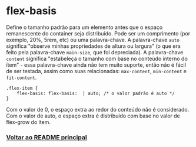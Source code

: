 # flex-basis

Define o tamanho padrão para um elemento antes que o espaço remanescente do container seja distribuído. Pode ser um comprimento (por exemplo, 20%, 5rem, etc) ou uma palavra-chave. A palavra-chave `auto` significa "observe minhas propriedades de altura ou largura" (o que era feito pela palavra-chave `main-size`, que foi depreciada). A palavra-chave `content` significa "estabeleça o tamanho com base no conteúdo interno do ítem" - essa palavra-chave ainda não tem muito suporte, então não é fácil de ser testada, assim como suas relacionadas: `max-content`, `min-content` e `fit-content`.

```
.flex-item {
    flex-basis: flex-basis:  | auto; /* o valor padrão é auto */
}
```

Com o valor de 0, o espaço extra ao redor do conteúdo não é considerado. Com o valor de auto, o espaço extra é distribuído com base no valor de flex-grow do ítem.


### [Voltar ao README principal](../README.md)